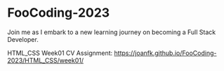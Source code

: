 # FooCoding-2023
Join me as I embark to a new learning journey on becoming a Full Stack Developer.

HTML_CSS Week01 CV Assignment:
https://joanfk.github.io/FooCoding-2023/HTML_CSS/week01/
